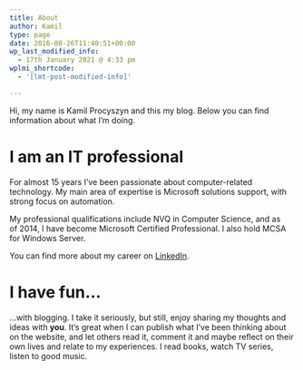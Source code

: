 ```yaml
---
title: About
author: Kamil
type: page
date: 2016-08-26T11:40:51+00:00
wp_last_modified_info:
  - 17th January 2021 @ 4:33 pm
wplmi_shortcode:
  - '[lmt-post-modified-info]'

---
```

Hi, my name is Kamil Procyszyn and this my blog. Below you can find information about what I’m doing.

# I am an IT professional

For almost 15 years I&#8217;ve been passionate about computer-related technology. My main area of expertise is Microsoft solutions support, with strong focus on automation. 

My professional qualifications include NVQ in Computer Science, and as of 2014, I have become Microsoft Certified Professional. I also hold MCSA for Windows Server. 

You can find more about my career on [LinkedIn][1].

# I have fun&#8230;

&#8230;with blogging. I take it seriously, but still, enjoy sharing my thoughts and ideas with **you**. It’s great when I can publish what I&#8217;ve been thinking about on the website, and let others read it, comment it and maybe reflect on their own lives and relate to my experiences. I read books, watch TV series, listen to good music.

 [1]: https://uk.linkedin.com/in/kprocyszyn